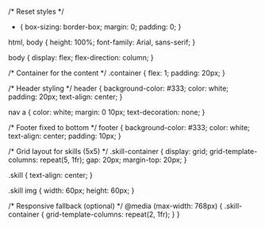 /* Reset styles */
* {
    box-sizing: border-box;
    margin: 0;
    padding: 0;
}

html, body {
    height: 100%;
    font-family: Arial, sans-serif;
}

body {
    display: flex;
    flex-direction: column;
}

/* Container for the content */
.container {
    flex: 1;
    padding: 20px;
}

/* Header styling */
header {
    background-color: #333;
    color: white;
    padding: 20px;
    text-align: center;
}

nav a {
    color: white;
    margin: 0 10px;
    text-decoration: none;
}

/* Footer fixed to bottom */
footer {
    background-color: #333;
    color: white;
    text-align: center;
    padding: 10px;
}

/* Grid layout for skills (5x5) */
.skill-container {
    display: grid;
    grid-template-columns: repeat(5, 1fr);
    gap: 20px;
    margin-top: 20px;
}

.skill {
    text-align: center;
}

.skill img {
    width: 60px;
    height: 60px;
}

/* Responsive fallback (optional) */
@media (max-width: 768px) {
    .skill-container {
        grid-template-columns: repeat(2, 1fr);
    }
}

